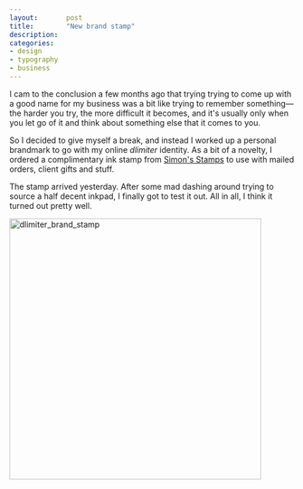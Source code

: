 ```yaml
---
layout:       post
title:        "New brand stamp"
description: 
categories:     
- design
- typography
- business
---
```


I cam to the conclusion a few months ago that trying trying to come up with a good name for my business was a bit like trying to remember something&mdash;the harder you try, the more difficult it becomes, and it's usually only when you let go of it and think about something else that it comes to you.

So I decided to give myself a break, and instead I worked up a personal brandmark to go with my online <em>dlimiter</em> identity. As a bit of a novelty, I ordered a complimentary ink stamp from [Simon's Stamps][1] to use with mailed orders, client gifts and stuff.

The stamp arrived yesterday. After some mad dashing around trying to source a half decent inkpad, I finally got to test it out. All in all, I think it turned out pretty well.

<img  alt="dlimiter_brand_stamp" src="{{ site.url}}/img/posts/dlimiter_brand_stamp.jpg" width="445" height="462" />


[1]:http://www.simonstamp.com/
